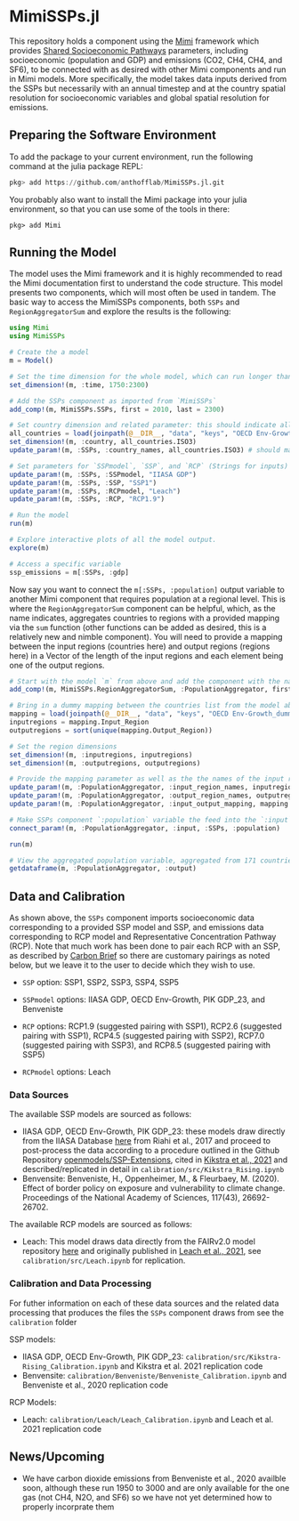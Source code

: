 # MimiSSPs.jl 

This repository holds a component using the [Mimi](https://www.mimiframework.org) framework which provides [Shared Socioeconomic Pathways](https://www.carbonbrief.org/explainer-how-shared-socioeconomic-pathways-explore-future-climate-change) parameters, including socioeconomic (population and GDP) and emissions (CO2, CH4, CH4, and SF6), to be connected with as desired with other Mimi components and run in Mimi models. More specifically, the model takes data inputs derived from the SSPs but necessarily with an annual timestep and at the country spatial resolution for socioeconomic variables and global spatial resolution for emissions.

## Preparing the Software Environment

To add the package to your current environment, run the following command at the julia package REPL:
```julia
pkg> add https://github.com/anthofflab/MimiSSPs.jl.git
```
You probably also want to install the Mimi package into your julia environment, so that you can use some of the tools in there:
```
pkg> add Mimi
```

## Running the Model

The model uses the Mimi framework and it is highly recommended to read the Mimi documentation first to understand the code structure. This model presents two components, which will most often be used in tandem. The basic way to access the MimiSSPs components, both `SSPs` and `RegionAggregatorSum` and explore the results is the following:

```julia
using Mimi 
using MimiSSPs

# Create the a model
m = Model()

# Set the time dimension for the whole model, which can run longer than an individual component if desired
set_dimension!(m, :time, 1750:2300)

# Add the SSPs component as imported from `MimiSSPs`
add_comp!(m, MimiSSPs.SSPs, first = 2010, last = 2300)

# Set country dimension and related parameter: this should indicate all the countries you wish to pull SSP data for, noting that you must provide a subset of the three-digit ISO country codes you can find here: `data/keys` with one file per model labeled <model>_ISO3.csv.  In this case we will use all of them for illustrative purposes.
all_countries = load(joinpath(@__DIR__, "data", "keys", "OECD Env-Growth_ISO3.csv")) |> DataFrame
set_dimension!(m, :country, all_countries.ISO3)
update_param!(m, :SSPs, :country_names, all_countries.ISO3) # should match the dimension

# Set parameters for `SSPmodel`, `SSP`, and `RCP` (Strings for inputs) as well as the country names, which should be a copy of what was used ot set the `countries` dimension
update_param!(m, :SSPs, :SSPmodel, "IIASA GDP")
update_param!(m, :SSPs, :SSP, "SSP1")
update_param!(m, :SSPs, :RCPmodel, "Leach")
update_param!(m, :SSPs, :RCP, "RCP1.9")

# Run the model
run(m)

# Explore interactive plots of all the model output.
explore(m)

# Access a specific variable
ssp_emissions = m[:SSPs, :gdp]
```

Now say you want to connect the `m[:SSPs, :population]` output variable to another Mimi component that requires population at a regional level.  This is where the `RegionAggregatorSum` component can be helpful, which, as the name indicates, aggregates countries to regions with a provided mapping via the `sum` function (other functions can be added as desired, this is a relatively new and nimble component).  You will need to provide a mapping between the input regions (countries here) and output regions (regions here) in a Vector of the length of the input regions and each element being one of the output regions.

```julia
# Start with the model `m` from above and add the component with the name `:PopulationAggregator`
add_comp!(m, MimiSSPs.RegionAggregatorSum, :PopulationAggregator, first = 2010, last = 2300)

# Bring in a dummy mapping between the countries list from the model above and our current one. Note that this DataFrame has two columns, `InputRegion` and `OutputRegion`, where `InputRegion` is identical to `all_countries.ISO3` above but we will reset here for clarity.
mapping = load(joinpath(@__DIR__, "data", "keys", "OECD Env-Growth_dummyInputOutput.csv")) |> DataFrame
inputregions = mapping.Input_Region
outputregions = sort(unique(mapping.Output_Region))

# Set the region dimensions
set_dimension!(m, :inputregions, inputregions)
set_dimension!(m, :outputregions, outputregions)

# Provide the mapping parameter as well as the the names of the input regions and output regions, which should just take copies of what you provided to `set_dimension!` above
update_param!(m, :PopulationAggregator, :input_region_names, inputregions)
update_param!(m, :PopulationAggregator, :output_region_names, outputregions)
update_param!(m, :PopulationAggregator, :input_output_mapping, mapping.Output_Region) # Vector with length of input regions, each element matching an output region in the output_region_names parameter (and outputregions dimension)

# Make SSPs component `:population` variable the feed into the `:input` variable of the `PopulationAggregator` component
connect_param!(m, :PopulationAggregator, :input, :SSPs, :population)

run(m)

# View the aggregated population variable, aggregated from 171 countries to 11 regions
getdataframe(m, :PopulationAggregator, :output)

```

## Data and Calibration

As shown above, the `SSPs` component imports socioeconomic data corresponding to a provided SSP model and SSP, and emissions data corresponding to RCP model and Representative Concentration Pathway (RCP).  Note that much work has been done to pair each RCP with an SSP, as described by [Carbon Brief](https://www.carbonbrief.org/explainer-how-shared-socioeconomic-pathways-explore-future-climate-change) so there are customary pairings as noted below, but we leave it to the user to decide which they wish to use.

* `SSP` option: SSP1, SSP2, SSP3, SSP4, SSP5
* `SSPmodel` options: IIASA GDP, OECD Env-Growth, PIK GDP_23, and Benveniste

* `RCP` options: RCP1.9 (suggested pairing with SSP1), RCP2.6 (suggested pairing with SSP1),  RCP4.5 (suggested pairing with SSP2), RCP7.0 (suggested pairing with SSP3), and RCP8.5 (suggested pairing with SSP5)
* `RCPmodel` options: Leach

### Data Sources

The available SSP models are sourced as follows:

* IIASA GDP, OECD Env-Growth, PIK GDP_23: these models draw directly from the IIASA Database [here](https://tntcat.iiasa.ac.at/SspDb/dsd?Action=htmlpage&page=10) from Riahi et al., 2017 and proceed to post-process the data according to a procedure outlined in the Github Repository [openmodels/SSP-Extensions](https://github.com/openmodels/SSP-Extensions), cited in [Kikstra et al., 2021](http://dx.doi.org/10.1088/1748-9326/ac1d0b) and described/replicated in detail in `calibration/src/Kikstra_Rising.ipynb`
* Benvensite: Benveniste, H., Oppenheimer, M., & Fleurbaey, M. (2020). Effect of border policy on exposure and vulnerability to climate change. Proceedings of the National Academy of Sciences, 117(43), 26692-26702.

The available RCP models are sourced as follows:

* Leach: This model draws data directly from the FAIRv2.0 model repository [here](https://github.com/FrankErrickson/MimiFAIRv2.jl) and originally published in [Leach et al., 2021](https://doi.org/10.5194/gmd-14-3007-2021), see `calibration/src/Leach.ipynb` for replication.

### Calibration and Data Processing

For futher information on each of these data sources and the related data processing that produces the files the `SSPs` component draws from see the `calibration` folder

SSP models:

* IIASA GDP, OECD Env-Growth, PIK GDP_23: `calibration/src/Kikstra-Rising_Calibration.ipynb` and Kikstra et al. 2021 replication code
* Benvensite: `calibration/Benveniste/Benveniste_Calibration.ipynb` and Benveniste et al., 2020 replication code

RCP Models:
 
* Leach: `calibration/Leach/Leach_Calibration.ipynb` and Leach et al. 2021 replication code

## News/Upcoming

* We have carbon dioxide emissions from Benveniste et al., 2020 availble soon, although these run 1950 to 3000 and are only available for the one gas (not CH4, N2O, and SF6) so we have not yet determined how to properly incorprate them
